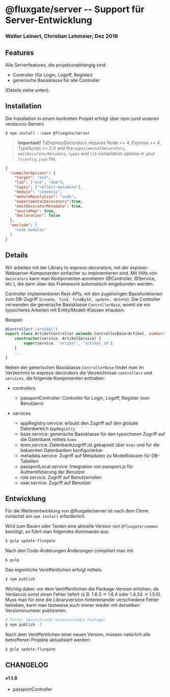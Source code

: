 # @fluxgate/server -- Support für Server-Entwicklung

### Walter Leinert, Christian Lehmeier, Dez 2016

## Features

Alle Serverfeatures, die projektunabhängig sind:
- Controller (für Login, Logoff, Register)
- generische Basisklasse für alle Controller

(Details siehe unten).

## Installation

Die Installation in einem konkreten Projekt erfolgt über npm (und unseren verdaccio-Server).

```batch
$ npm install --save @fluxgate/server 
```

> **Important!** TsExpressDecorators requires Node >= 4, Express >= 4, TypeScript >= 2.0 and 
the `experimentalDecorators`, `emitDecoratorMetadata`, `types` and `lib` compilation 
options in your `tsconfig.json` file.

```json
{
  "compilerOptions": {
    "target": "es5",
    "lib": ["es6", "dom"],
    "types": ["reflect-metadata"],
    "module": "commonjs",
    "moduleResolution": "node",
    "experimentalDecorators":true,
    "emitDecoratorMetadata": true,
    "sourceMap": true,
    "declaration": false
  },
  "exclude": [
    "node_modules"
  ]
}
```

## Details

Wir arbeiten mit der Library ts-express-decorators, mit der express-Webserver-Komponenten einfacher zu implmentieren sind.
Mit Hilfe von `decorators` kann man Komponenten annotieren (@Controller, @Service, etc.), die dann über das Framework 
automatisch eingebunden werden.

Controller implementieren Rest-APIs, mit den zugehörigen Basisfunktionen zum DB-Zugriff 
(`create, find, findById, update, delete`). Die Controller verwenden die generische Basisklasse `ControllerBase`,
womit sie ein typsicheres Arbeiten mit Entity/Modell-Klassen erlauben. 

Beispiel: 

```typescript
@Controller('/artikel')
export class ArtikelController extends ControllerBase<Artikel, number> {
    constructor(service: ArtikelService) {
        super(service, 'artikel', 'artikel_id');
    }
    ...
}
```
Neben der generischen Basisklasse `ControllerBase` findet man im Verzeichnis ts-express-decorators die Verzeichnisse
`controllers` und `services`, die folgende Komponenten enthalten:

- controllers
  - passportController: Controller für Login, Logoff, Register (von Benutzern)

- services
  - appRegistry.service: erlaubt den Zugriff auf den globale Datenbereich `AppRegistry`   
  - base.service: generische Basisklasse für den typsicheren Zugriff auf die Datenbank mittels `knex`
  - knex.service: Datenbankzugriff ist gekapselt über `knex` und für die bekannten Datenbanken konfigurierbar
  - metadata.service: Zugriff auf Metadaten zu Modellklassen für DB-Tabellen
  - passportLocal.service: Integration von passport.js für Authentifizierung der Benutzer
  - role.service: Zugriff auf Benutzerrollen
  - user.service: Zugriff auf Benutzer

## Entwicklung

Für die Weiterentwicklung von @fluxgate/server ist nach dem Clone zunächst ein `npm install` erforderlich.

Wird zum Bauen oder Testen eine aktuelle Version von `@fluxgate/common` benötigt, so führt man folgendes Kommando aus:
```bash
$ gulp update-fluxgate
```
Nach den Code-Änderungen Änderungen compiliert man mit 
```bash
$ gulp
```

Das eigentliche Veröffentlichen erfolgt mittels:
```bash
$ npm publish
```

Wichtig dabei: vor dem Veröffentlichen die Package-Version erhöhen, da Verdaccio sonst einen Fehler liefert (z.B. 1.6.3 -> 1.6.4 oder 1.4.34 -> 1.5.0).
Muss man für eine die Libraryversion hintereinander verschiedene Fehler beheben, kann man testweise auch immer wieder mit derselben Versionsnummer publizieren:
```bash
# force: überschreibt existierendes Package!
$ npm publish -f
```

Nach dem Veröffentlichen einer neuen Version, müssen natürlich alle betroffenen Projekte aktualisiert werden:
```bash
$ gulp update-fluxgate
```


## CHANGELOG

#### v1.1.8

- passportController 